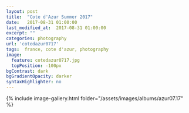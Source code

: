 ```yaml
---
layout: post
title:  "Cote d'Azur Summer 2017"
date:   2017-08-31 01:00:00
last_modified_at:  2017-08-31 01:00:00
excerpt: ""
categories: photography
url: 'сotedazur0717'
tags:  france, cote d'azur, photography
image:
  feature: cotedazur0717.jpg
  topPosition: -100px
bgContrast: dark
bgGradientOpacity: darker
syntaxHighlighter: no
---
```

<body>
	    {% include image-gallery.html folder="/assets/images/albums/azur07.17" %}
</body>


